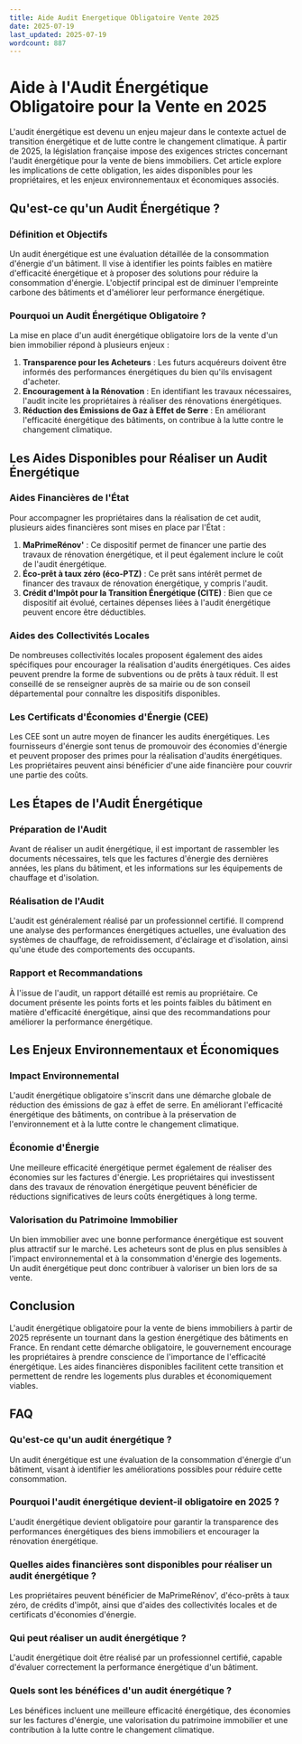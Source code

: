 ```yaml
---
title: Aide Audit Energetique Obligatoire Vente 2025
date: 2025-07-19
last_updated: 2025-07-19
wordcount: 887
---
```


# Aide à l'Audit Énergétique Obligatoire pour la Vente en 2025

L'audit énergétique est devenu un enjeu majeur dans le contexte actuel de transition énergétique et de lutte contre le changement climatique. À partir de 2025, la législation française impose des exigences strictes concernant l'audit énergétique pour la vente de biens immobiliers. Cet article explore les implications de cette obligation, les aides disponibles pour les propriétaires, et les enjeux environnementaux et économiques associés.

## Qu'est-ce qu'un Audit Énergétique ?

### Définition et Objectifs

Un audit énergétique est une évaluation détaillée de la consommation d'énergie d'un bâtiment. Il vise à identifier les points faibles en matière d'efficacité énergétique et à proposer des solutions pour réduire la consommation d'énergie. L'objectif principal est de diminuer l'empreinte carbone des bâtiments et d'améliorer leur performance énergétique.

### Pourquoi un Audit Énergétique Obligatoire ?

La mise en place d'un audit énergétique obligatoire lors de la vente d'un bien immobilier répond à plusieurs enjeux :

1. **Transparence pour les Acheteurs** : Les futurs acquéreurs doivent être informés des performances énergétiques du bien qu'ils envisagent d'acheter.
2. **Encouragement à la Rénovation** : En identifiant les travaux nécessaires, l'audit incite les propriétaires à réaliser des rénovations énergétiques.
3. **Réduction des Émissions de Gaz à Effet de Serre** : En améliorant l'efficacité énergétique des bâtiments, on contribue à la lutte contre le changement climatique.

## Les Aides Disponibles pour Réaliser un Audit Énergétique

### Aides Financières de l'État

Pour accompagner les propriétaires dans la réalisation de cet audit, plusieurs aides financières sont mises en place par l'État :

1. **MaPrimeRénov'** : Ce dispositif permet de financer une partie des travaux de rénovation énergétique, et il peut également inclure le coût de l'audit énergétique.
2. **Éco-prêt à taux zéro (éco-PTZ)** : Ce prêt sans intérêt permet de financer des travaux de rénovation énergétique, y compris l'audit.
3. **Crédit d'Impôt pour la Transition Énergétique (CITE)** : Bien que ce dispositif ait évolué, certaines dépenses liées à l'audit énergétique peuvent encore être déductibles.

### Aides des Collectivités Locales

De nombreuses collectivités locales proposent également des aides spécifiques pour encourager la réalisation d'audits énergétiques. Ces aides peuvent prendre la forme de subventions ou de prêts à taux réduit. Il est conseillé de se renseigner auprès de sa mairie ou de son conseil départemental pour connaître les dispositifs disponibles.

### Les Certificats d'Économies d'Énergie (CEE)

Les CEE sont un autre moyen de financer les audits énergétiques. Les fournisseurs d'énergie sont tenus de promouvoir des économies d'énergie et peuvent proposer des primes pour la réalisation d'audits énergétiques. Les propriétaires peuvent ainsi bénéficier d'une aide financière pour couvrir une partie des coûts.

## Les Étapes de l'Audit Énergétique

### Préparation de l'Audit

Avant de réaliser un audit énergétique, il est important de rassembler les documents nécessaires, tels que les factures d'énergie des dernières années, les plans du bâtiment, et les informations sur les équipements de chauffage et d'isolation.

### Réalisation de l'Audit

L'audit est généralement réalisé par un professionnel certifié. Il comprend une analyse des performances énergétiques actuelles, une évaluation des systèmes de chauffage, de refroidissement, d'éclairage et d'isolation, ainsi qu'une étude des comportements des occupants.

### Rapport et Recommandations

À l'issue de l'audit, un rapport détaillé est remis au propriétaire. Ce document présente les points forts et les points faibles du bâtiment en matière d'efficacité énergétique, ainsi que des recommandations pour améliorer la performance énergétique.

## Les Enjeux Environnementaux et Économiques

### Impact Environnemental

L'audit énergétique obligatoire s'inscrit dans une démarche globale de réduction des émissions de gaz à effet de serre. En améliorant l'efficacité énergétique des bâtiments, on contribue à la préservation de l'environnement et à la lutte contre le changement climatique.

### Économie d'Énergie

Une meilleure efficacité énergétique permet également de réaliser des économies sur les factures d'énergie. Les propriétaires qui investissent dans des travaux de rénovation énergétique peuvent bénéficier de réductions significatives de leurs coûts énergétiques à long terme.

### Valorisation du Patrimoine Immobilier

Un bien immobilier avec une bonne performance énergétique est souvent plus attractif sur le marché. Les acheteurs sont de plus en plus sensibles à l'impact environnemental et à la consommation d'énergie des logements. Un audit énergétique peut donc contribuer à valoriser un bien lors de sa vente.

## Conclusion

L'audit énergétique obligatoire pour la vente de biens immobiliers à partir de 2025 représente un tournant dans la gestion énergétique des bâtiments en France. En rendant cette démarche obligatoire, le gouvernement encourage les propriétaires à prendre conscience de l'importance de l'efficacité énergétique. Les aides financières disponibles facilitent cette transition et permettent de rendre les logements plus durables et économiquement viables. 

## FAQ

### Qu'est-ce qu'un audit énergétique ?

Un audit énergétique est une évaluation de la consommation d'énergie d'un bâtiment, visant à identifier les améliorations possibles pour réduire cette consommation.

### Pourquoi l'audit énergétique devient-il obligatoire en 2025 ?

L'audit énergétique devient obligatoire pour garantir la transparence des performances énergétiques des biens immobiliers et encourager la rénovation énergétique.

### Quelles aides financières sont disponibles pour réaliser un audit énergétique ?

Les propriétaires peuvent bénéficier de MaPrimeRénov', d'éco-prêts à taux zéro, de crédits d'impôt, ainsi que d'aides des collectivités locales et de certificats d'économies d'énergie.

### Qui peut réaliser un audit énergétique ?

L'audit énergétique doit être réalisé par un professionnel certifié, capable d'évaluer correctement la performance énergétique d'un bâtiment.

### Quels sont les bénéfices d'un audit énergétique ?

Les bénéfices incluent une meilleure efficacité énergétique, des économies sur les factures d'énergie, une valorisation du patrimoine immobilier et une contribution à la lutte contre le changement climatique.